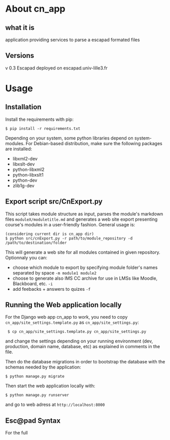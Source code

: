 # About cn_app

## what it is
application providing services to parse a escapad formated files

## Versions
v 0.3 Escapad deployed on escapad.univ-lille3.fr

# Usage

## Installation

Install the requirements with pip:

```
$ pip install -r requirements.txt
```

Depending on your system, some python libraries depend on system-modules. For Debian-based distribution, make sure the following packages are installed:

- libxml2-dev
- libxslt-dev
- python-libxml2
- python-libxslt1
- python-dev
- zlib1g-dev

## Export script src/CnExport.py

This script takes module structure as input, parses the module's markdown files `moduleX/moduletitle.md` and generates a web site export presenting course's modules in a user-friendly fashion. General usage is:
```
(considering current dir is cn_app dir)
$ python src/cnExport.py -r path/to/module_repository -d /path/to/destination/folder
```

This will generate a web site for all modules contained in given repository. Optionnaly you can:

- choose which module to export by specifying module folder's names separated by space `-m module1 module2 `
- choose to generate also IMS CC  archive for use in LMSs like Moodle, Blackboard, etc. `-i`
- add feebacks + answers to quizes `-f`

## Running the Web application locally

For the Django web app cn_app to work, you need to copy `cn_app/site_settings.template.py` as `cn_app/site_settings.py`:

```
 $ cp cn_app/site_settings.template.py cn_app/site_settings.py

```
and change the settings depending on your running environment (dev, production, domain name, database, etc) as explained in comments in the file.

Then do the database migrations in order to bootstrap the database with the schemas needed by the application:
```
$ python manage.py migrate
```

Then start the web application locally with:

```
$ python manage.py runserver
```

and go to web adress at `http://localhost:8000`

## Esc@pad Syntax

For the full 
